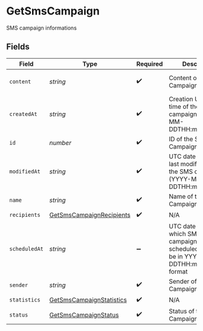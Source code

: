 # GetSmsCampaign

SMS campaign informations


## Fields

| Field                                                                                          | Type                                                                                           | Required                                                                                       | Description                                                                                    | Example                                                                                        |
| ---------------------------------------------------------------------------------------------- | ---------------------------------------------------------------------------------------------- | ---------------------------------------------------------------------------------------------- | ---------------------------------------------------------------------------------------------- | ---------------------------------------------------------------------------------------------- |
| `content`                                                                                      | *string*                                                                                       | :heavy_check_mark:                                                                             | Content of the SMS Campaign                                                                    | Visit our Store and get some discount !                                                        |
| `createdAt`                                                                                    | *string*                                                                                       | :heavy_check_mark:                                                                             | Creation UTC date-time of the SMS campaign (YYYY-MM-DDTHH:mm:ss.SSSZ)                          | 2017-06-01T12:30:00Z                                                                           |
| `id`                                                                                           | *number*                                                                                       | :heavy_check_mark:                                                                             | ID of the SMS Campaign                                                                         | 2                                                                                              |
| `modifiedAt`                                                                                   | *string*                                                                                       | :heavy_check_mark:                                                                             | UTC date-time of last modification of the SMS campaign (YYYY-MM-DDTHH:mm:ss.SSSZ)              | 2017-05-01T12:30:00Z                                                                           |
| `name`                                                                                         | *string*                                                                                       | :heavy_check_mark:                                                                             | Name of the SMS Campaign                                                                       | PROMO CODE                                                                                     |
| `recipients`                                                                                   | [GetSmsCampaignRecipients](../../models/shared/getsmscampaignrecipients.md)                    | :heavy_check_mark:                                                                             | N/A                                                                                            |                                                                                                |
| `scheduledAt`                                                                                  | *string*                                                                                       | :heavy_minus_sign:                                                                             | UTC date-time on which SMS campaign is scheduled. Should be in YYYY-MM-DDTHH:mm:ss.SSSZ format | 2017-06-01T12:30:00Z                                                                           |
| `sender`                                                                                       | *string*                                                                                       | :heavy_check_mark:                                                                             | Sender of the SMS Campaign                                                                     | MyCompany                                                                                      |
| `statistics`                                                                                   | [GetSmsCampaignStatistics](../../models/shared/getsmscampaignstatistics.md)                    | :heavy_check_mark:                                                                             | N/A                                                                                            |                                                                                                |
| `status`                                                                                       | [GetSmsCampaignStatus](../../models/shared/getsmscampaignstatus.md)                            | :heavy_check_mark:                                                                             | Status of the SMS Campaign                                                                     | draft                                                                                          |